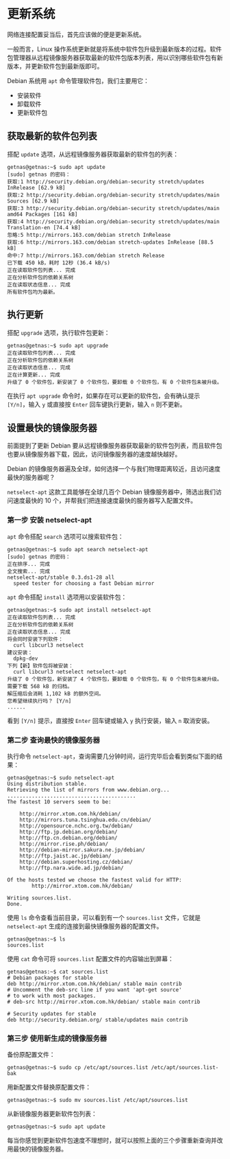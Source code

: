 # 更新系统

网络连接配置妥当后，首先应该做的便是更新系统。

一般而言，Linux 操作系统更新就是将系统中软件包升级到最新版本的过程。软件包管理器从远程镜像服务器获取最新的软件包版本列表，用以识别哪些软件包有新版本，并更新软件包到最新版即可。

Debian 系统用 `apt` 命令管理软件包，我们主要用它：

* 安装软件
* 卸载软件
* 更新软件包

## 获取最新的软件包列表

搭配 `update` 选项，从远程镜像服务器获取最新的软件包的列表：

```
getnas@getnas:~$ sudo apt update
[sudo] getnas 的密码：
获取:1 http://security.debian.org/debian-security stretch/updates InRelease [62.9 kB]
获取:2 http://security.debian.org/debian-security stretch/updates/main Sources [62.9 kB]
获取:3 http://security.debian.org/debian-security stretch/updates/main amd64 Packages [161 kB]
获取:4 http://security.debian.org/debian-security stretch/updates/main Translation-en [74.4 kB]
忽略:5 http://mirrors.163.com/debian stretch InRelease
获取:6 http://mirrors.163.com/debian stretch-updates InRelease [88.5 kB]
命中:7 http://mirrors.163.com/debian stretch Release
已下载 450 kB，耗时 12秒 (36.4 kB/s)
正在读取软件包列表... 完成
正在分析软件包的依赖关系树
正在读取状态信息... 完成
所有软件包均为最新。
```

## 执行更新

搭配 `upgrade` 选项，执行软件包更新：

```
getnas@getnas:~$ sudo apt upgrade
正在读取软件包列表... 完成
正在分析软件包的依赖关系树
正在读取状态信息... 完成
正在计算更新... 完成
升级了 0 个软件包，新安装了 0 个软件包，要卸载 0 个软件包，有 0 个软件包未被升级。
```

在执行 `apt upgrade` 命令时，如果存在可以更新的软件包，会有确认提示 `[Y/n]`，输入 `y` 或直接按 `Enter` 回车键执行更新，输入 `n` 则不更新。

## 设置最快的镜像服务器

前面提到了更新 Debian 要从远程镜像服务器获取最新的软件包列表，而且软件包也要从镜像服务器下载，因此，访问镜像服务器的速度越快越好。

Debian 的镜像服务器遍及全球，如何选择一个与我们物理距离较近，且访问速度最快的服务器呢？

`netselect-apt` 这款工具能够在全球几百个 Debian 镜像服务器中，筛选出我们访问速度最快的 10 个，并帮我们把连接速度最快的服务器写入配置文件。

### 第一步 安装 netselect-apt

`apt` 命令搭配 `search` 选项可以搜索软件包：

```
getnas@getnas:~$ sudo apt search netselect-apt
[sudo] getnas 的密码：
正在排序... 完成
全文搜索... 完成
netselect-apt/stable 0.3.ds1-28 all
  speed tester for choosing a fast Debian mirror
```

`apt` 命令搭配 `install` 选项用以安装软件包：

```
getnas@getnas:~$ sudo apt install netselect-apt
正在读取软件包列表... 完成
正在分析软件包的依赖关系树
正在读取状态信息... 完成
将会同时安装下列软件：
  curl libcurl3 netselect
建议安装：
  dpkg-dev
下列【新】软件包将被安装：
  curl libcurl3 netselect netselect-apt
升级了 0 个软件包，新安装了 4 个软件包，要卸载 0 个软件包，有 0 个软件包未被升级。
需要下载 568 kB 的归档。
解压缩后会消耗 1,102 kB 的额外空间。
您希望继续执行吗？ [Y/n]
......
```

看到 `[Y/n]` 提示，直接按 `Enter` 回车键或输入 `y` 执行安装，输入 `n` 取消安装。

### 第二步 查询最快的镜像服务器

执行命令 `netselect-apt`，查询需要几分钟时间，运行完毕后会看到类似下面的结果：

```
getnas@getnas:~$ sudo netselect-apt
Using distribution stable.
Retrieving the list of mirrors from www.debian.org...
..........................................
The fastest 10 servers seem to be:

	http://mirror.xtom.com.hk/debian/
	http://mirrors.tuna.tsinghua.edu.cn/debian/
	http://opensource.nchc.org.tw/debian/
	http://ftp.jp.debian.org/debian/
	http://ftp.cn.debian.org/debian/
	http://mirror.rise.ph/debian/
	http://debian-mirror.sakura.ne.jp/debian/
	http://ftp.jaist.ac.jp/debian/
	http://debian.superhosting.cz/debian/
	http://ftp.nara.wide.ad.jp/debian/

Of the hosts tested we choose the fastest valid for HTTP:
        http://mirror.xtom.com.hk/debian/

Writing sources.list.
Done.
```

使用 `ls` 命令查看当前目录，可以看到有一个 `sources.list` 文件，它就是 `netselect-apt` 生成的连接到最快镜像服务器的配置文件。

```
getnas@getnas:~$ ls
sources.list
```

使用 `cat` 命令可将 `sources.list` 配置文件的内容输出到屏幕：

```
getnas@getnas:~$ cat sources.list
# Debian packages for stable
deb http://mirror.xtom.com.hk/debian/ stable main contrib
# Uncomment the deb-src line if you want 'apt-get source'
# to work with most packages.
# deb-src http://mirror.xtom.com.hk/debian/ stable main contrib

# Security updates for stable
deb http://security.debian.org/ stable/updates main contrib
```

### 第三步 使用新生成的镜像服务器

备份原配置文件：

```
getnas@getnas:~$ sudo cp /etc/apt/sources.list /etc/apt/sources.list-bak
```

用新配置文件替换原配置文件：

```
getnas@getnas:~$ sudo mv sources.list /etc/apt/sources.list
```

从新镜像服务器更新软件包列表：

```
getnas@getnas:~$ sudo apt update
```

每当你感觉到更新软件包速度不理想时，就可以按照上面的三个步骤重新查询并改用最快的镜像服务器。
